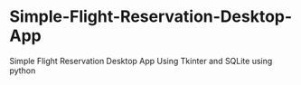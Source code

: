 # Simple-Flight-Reservation-Desktop-App
Simple Flight Reservation Desktop App Using Tkinter and SQLite using python
